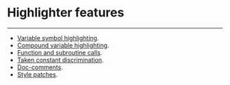 Highlighter features
====================

--------------------------------------

- [Variable symbol highlighting](var-symbol/).
- [Compound variable highlighting](compound-variable/).
- [Function and subroutine calls](calls/).
- [Taken constant discrimination](taken-constant/).
- [Doc-comments](doc-comments/).
- [Style patches](patches/).
